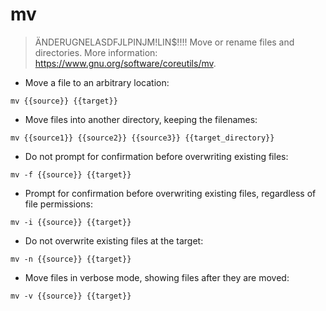 # mv

> ÄNDERUGNELASDFJLPINJM!LIN$!!!!
> Move or rename files and directories.
> More information: <https://www.gnu.org/software/coreutils/mv>.

- Move a file to an arbitrary location:

`mv {{source}} {{target}}`

- Move files into another directory, keeping the filenames:

`mv {{source1}} {{source2}} {{source3}} {{target_directory}}`

- Do not prompt for confirmation before overwriting existing files:

`mv -f {{source}} {{target}}`

- Prompt for confirmation before overwriting existing files, regardless of file permissions:

`mv -i {{source}} {{target}}`

- Do not overwrite existing files at the target:

`mv -n {{source}} {{target}}`

- Move files in verbose mode, showing files after they are moved:

`mv -v {{source}} {{target}}`
